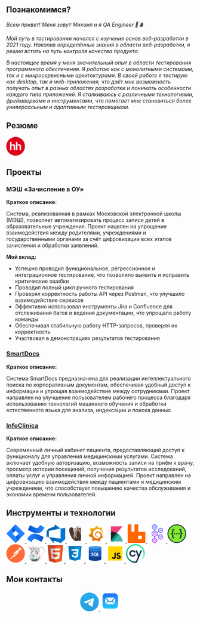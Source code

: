 ## Познакомимся?

_Всем привет! Меня зовут Михаил и я QA Engineer 🔎🪲_ 

_Мой путь в тестировании начался с изучения основ веб-разработки в 2021 году. Накопив определённые знания в области веб-разработки, я решил встать на путь контроля качества продукта._

_В настоящее время у меня значительный опыт в области тестирования программного обеспечения. Я работаю как с монолитными системами, так и с микросервисными архитектурами. В своей работе я тестирую как desktop, так и web-приложения, что даёт мне возможность получать опыт в разных областях разработки и понимать особенности каждого типа приложений. Я сталкиваюсь с различными технологиями, фреймворками и инструментами, что помогает мне становиться более универсальным и адаптивным тестировщиком._


## Резюме
<p align="left">
<a href="https://hh.ru/resume/06b4071eff0cb1b1db0039ed1f6171354d6332" target="_blank">  
<img src="/icons/hh-red.png" alt="Mikhail`s CV" width="50" height="50" />  
 </a>
</p>

## Проекты

<!-- Project 1 -->
### МЭШ «Зачисление в ОУ»
**Краткое описание:** 

Система, реализованная в рамках Московской электронной школы (МЭШ), позволяет автоматизировать процесс записи детей в образовательные учреждения. Проект нацелен на упрощение взаимодействия между родителями, учреждениями и государственными органами за счёт цифровизации всех этапов зачисления и обработки заявлений.  

**Мой вклад:**  
- Успешно проводил функциональное, регрессионное и интеграционное тестирование, что позволило выявить и исправить критические ошибки 
- Проводил полный цикл ручного тестирования
- Проверял корректность работы API через Postman, что улучшило взаимодействие сервисов
- Эффективно использовал инструменты Jira и Confluence для отслеживания багов и ведения документации, что упрощало работу команды  
- Обеспечивал стабильную работу HTTP-запросов, проверяя их корректность
- Участвовал в демонстрациях результатов тестирования

<!-- Project 2 -->
### [SmartDocs](https://smartdocs.i-sol.ru/media/ru)
**Краткое описание:** 

Система SmartDocs предназначена для реализации интеллектуального поиска по корпоративным документам, обеспечивая удобный доступ к информации и упрощая взаимодействие между сотрудниками. Проект направлен на улучшение пользователем рабочего процесса благодаря использованию технологий машинного обучения и обработки естественного языка для анализа, индексации и поиска данных.

<!-- Project 3 -->
### [InfoClinica](https://iz.infoclinica.ru/login)
**Краткое описание:** 

Современный личный кабинет пациента, предоставляющий доступ к функционалу для управления медицинскими услугами. Система включает удобную авторизацию, возможность записи на приём к врачу, просмотр истории посещений, получения результатов исследований, оплаты услуг и управления личной информацией. Проект направлен на цифровизацию взаимодействия между пациентами и медицинским учреждением, что способствует повышению качества обслуживания и экономии времени пользователей.


## Инструменты и технологии

<p align="left">

<!-- Jira -->
<a href="https://www.atlassian.com/software/jira" target="_blank">
  <img src="/icons/jira.png" alt="Jira" width="50" height="50" />
</a>

<!-- Confluense -->
<a href="https://www.atlassian.com/ru/software/confluence" target="_blank">
  <img src="/icons/confluence.png" alt="Confluence" width="50" height="50" />
</a>

<!-- Azure DevOps -->
<a href="https://azure.microsoft.com/services/devops/" target="_blank">
  <img src="/icons/azure-devops.png" alt="Azure DevOps" width="50" height="50" />
</a>

<!-- DBeaver -->
<a href="https://dbeaver.io/" target="_blank">
  <img src="https://raw.githubusercontent.com/qajenna/qajenna/main/icons/DBeaver.png" alt="DBeaver" width="50" height="50" />
</a>

<!-- Grafana -->
<a href="https://grafana.com/" target="_blank">
  <img src="/icons/grafana.png" alt="Grafana" width="50" height="50" />
</a>

<!-- Elasticsearch / Kibana -->
<a href="https://www.elastic.co/kibana" target="_blank">
  <img src="/icons/kibana.png" alt="Kibana" width="50" height="50" />
</a>

<!-- RabbitMQ -->
<a href="https://www.rabbitmq.com/" target="_blank">
  <img src="/icons/rabbitmq.png" alt="RabbitMQ" width="50" height="50" />
</a>

<!-- Kafka -->
<a href="https://kafka.apache.org/" target="_blank">
  <img src="/icons/kafka.png" alt="Kafka" width="50" height="50" />
</a>

<!-- Swagger -->
<a href="https://swagger.io/" target="_blank">
  <img src="/icons/swagger.png" alt="Swagger" width="50" height="50" />
</a>

<!-- Postman -->
<a href="https://www.postman.com/" target="_blank">
  <img src="https://raw.githubusercontent.com/qajenna/qajenna/main/icons/Postman.png" alt="Postman" width="50" height="50" />
</a>

<!-- Charles -->
<a href="https://www.charlesproxy.com/" target="_blank">
  <img src="https://raw.githubusercontent.com/qajenna/qajenna/main/icons/Charles.png" alt="Charles Proxy" width="50" height="50" />
</a>

<!-- HTML -->
<a href="https://developer.mozilla.org/ru/docs/Web/HTML" target="_blank">
  <img src="/icons/html5.png" alt="HTML" width="47" height="47" />
</a>

<!-- CSS -->
<a href="https://developer.mozilla.org/en-US/docs/Web/CSS" target="_blank">
  <img src="/icons/css3.png" alt="CSS" width="50" height="50" />
</a>

<!-- SQL -->
<a href="https://developer.mozilla.org/en-US/docs/Glossary/SQL" target="_blank">
  <img src="/icons/sql.png" alt="SQL" width="50" height="50" />
</a>

<!-- JS -->
<a href="https://developer.mozilla.org/ru/docs/Web/JavaScript" target="_blank">
  <img src="/icons/js.png" alt="JS" width="50" height="50" />
</a>

<!-- Cypress -->
<a href="https://www.cypress.io/" target="_blank">
  <img src="/icons/cypressJS.png" alt="cypressJS" width="50" height="50" />
</a>

</p>

## Мои контакты

<p align="center">
<a href="https://t.me/Mitrofanov_MA" target="_blank">
  <img src="/icons/telegram.png" alt="Telegram" width="50" height="50">
</a>
<a href="mailto:Mikhail.24.Mitrofanov@yandex.ru" target="_blank">
  <img src="/icons/mail.png" alt="Email" width="55" height="55">
</a>
</p>
